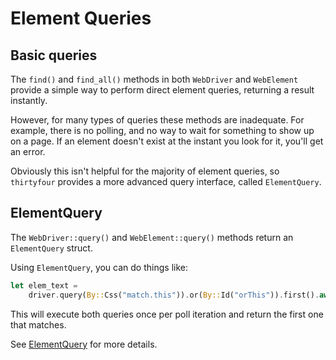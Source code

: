 # Element Queries

## Basic queries
The `find()` and `find_all()` methods in both `WebDriver` and `WebElement` provide a simple
way to perform direct element queries, returning a result instantly.

However, for many types of queries these methods are inadequate. For example, there is no polling, 
and no way to wait for something to show up on a page.
If an element doesn't exist at the instant you look for it, you'll get an error.

Obviously this isn't helpful for the majority of element queries, so `thirtyfour` provides a 
more advanced query interface, called `ElementQuery`.

## ElementQuery

The `WebDriver::query()` and `WebElement::query()` methods return an `ElementQuery` struct.

Using `ElementQuery`, you can do things like:

```rust
let elem_text =
    driver.query(By::Css("match.this")).or(By::Id("orThis")).first().await?;
```

This will execute both queries once per poll iteration and return the first one that matches.

See [ElementQuery](https://docs.rs/thirtyfour/latest/thirtyfour/extensions/query/struct.ElementQuery.html) for more details.